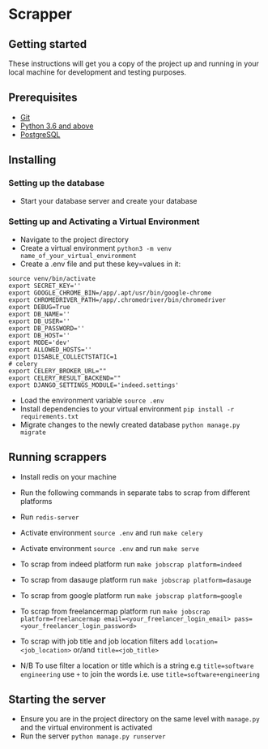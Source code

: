 # Scrapper

## Getting started
These instructions will get you a copy of the project up and running in your local machine for development and testing purposes.

## Prerequisites
- [Git](https://git-scm.com/download/)
- [Python 3.6 and above](https://www.python.org/downloads/)
- [PostgreSQL](https://www.postgresql.org/)


## Installing
### Setting up the database
- Start your database server and create your database

### Setting up and Activating a Virtual Environment
- Navigate to the project directory
- Create a virtual environment `python3 -m venv name_of_your_virtual_environment`
- Create a .env file and put these key=values in it:
```
source venv/bin/activate
export SECRET_KEY=''
export GOOGLE_CHROME_BIN=/app/.apt/usr/bin/google-chrome
export CHROMEDRIVER_PATH=/app/.chromedriver/bin/chromedriver
export DEBUG=True
export DB_NAME=''
export DB_USER=''
export DB_PASSWORD=''
export DB_HOST=''
export MODE='dev'
export ALLOWED_HOSTS=''
export DISABLE_COLLECTSTATIC=1
# celery
export CELERY_BROKER_URL=""
export CELERY_RESULT_BACKEND=""
export DJANGO_SETTINGS_MODULE='indeed.settings'

```
- Load the environment variable `source .env`
- Install dependencies to your virtual environment `pip install -r requirements.txt`
- Migrate changes to the newly created database `python manage.py migrate`

## Running scrappers
- Install redis on your machine
- Run the following commands in separate tabs to scrap from different platforms

- Run `redis-server`
- Activate environment `source .env` and run `make celery`
- Activate environment `source .env` and run `make serve`
- To scrap from indeed platform run `make jobscrap platform=indeed`
- To scrap from dasauge platform run `make jobscrap platform=dasauge`
- To scrap from google platform run `make jobscrap platform=google`
- To scrap from freelancermap platform run `make jobscrap platform=freelancermap email=<your_freelancer_login_email> pass=<your_freelancer_login_password>`
- To scrap with job title and job location filters add `location=<job_location>` or/and `title=<job_title>`  
- N/B To use filter a location or title which is a string e.g `title=software engineering`
  use `+` to join the words i.e. use `title=software+engineering`
## Starting the server
- Ensure you are in the project directory on the same level with `manage.py` and the virtual environment is activated
- Run the server `python manage.py runserver`
